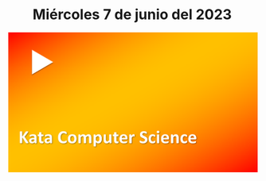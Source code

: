 <h1 align="center"><strong>Miércoles 7 de junio del 2023</strong></h1>
<a href=""><img src="/CLASES/Kata_3/KATA_3.png"></a>